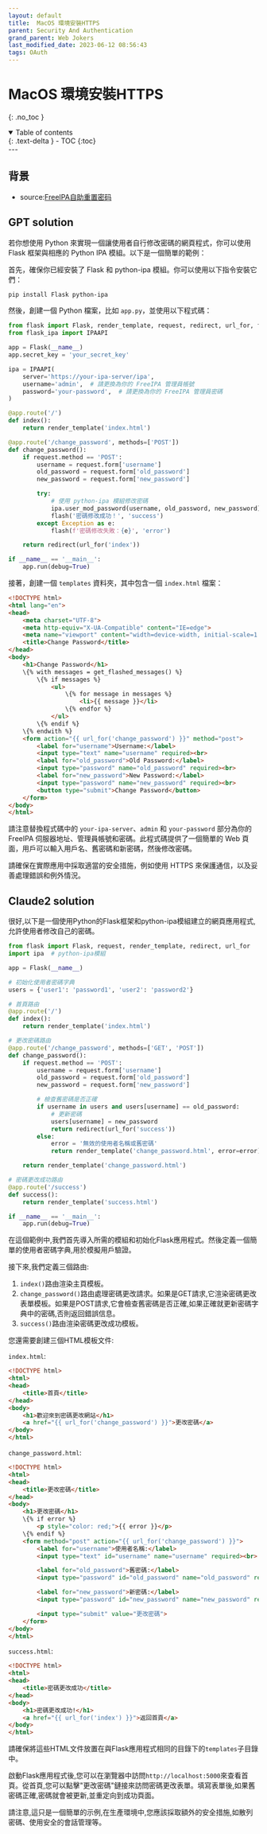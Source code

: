 ```yaml
---
layout: default
title:  MacOS 環境安裝HTTPS
parent: Security And Authentication
grand_parent: Web Jokers
last_modified_date: 2023-06-12 08:56:43
tags: OAuth
---
```


# MacOS 環境安裝HTTPS
{: .no_toc }

<details open markdown="block">
  <summary>
    Table of contents
  </summary>
  {: .text-delta }
- TOC
{:toc}
</details>
---

## 背景

- source:[FreeIPA自助重置密码](https://www.volcengine.com/theme/3968715-F-7-1)

## GPT solution

若你想使用 Python 來實現一個讓使用者自行修改密碼的網頁程式，你可以使用 Flask 框架與相應的 Python IPA 模組。以下是一個簡單的範例：

首先，確保你已經安裝了 Flask 和 python-ipa 模組。你可以使用以下指令安裝它們：

```bash
pip install Flask python-ipa
```

然後，創建一個 Python 檔案，比如 `app.py`，並使用以下程式碼：

```python
from flask import Flask, render_template, request, redirect, url_for, flash
from flask_ipa import IPAAPI

app = Flask(__name__)
app.secret_key = 'your_secret_key'

ipa = IPAAPI(
    server='https://your-ipa-server/ipa',
    username='admin',  # 請更換為你的 FreeIPA 管理員帳號
    password='your-password',  # 請更換為你的 FreeIPA 管理員密碼
)

@app.route('/')
def index():
    return render_template('index.html')

@app.route('/change_password', methods=['POST'])
def change_password():
    if request.method == 'POST':
        username = request.form['username']
        old_password = request.form['old_password']
        new_password = request.form['new_password']

        try:
            # 使用 python-ipa 模組修改密碼
            ipa.user_mod_password(username, old_password, new_password)
            flash('密碼修改成功！', 'success')
        except Exception as e:
            flash(f'密碼修改失敗：{e}', 'error')

    return redirect(url_for('index'))

if __name__ == '__main__':
    app.run(debug=True)
```

接著，創建一個 `templates` 資料夾，其中包含一個 `index.html` 檔案：

```html
<!DOCTYPE html>
<html lang="en">
<head>
    <meta charset="UTF-8">
    <meta http-equiv="X-UA-Compatible" content="IE=edge">
    <meta name="viewport" content="width=device-width, initial-scale=1.0">
    <title>Change Password</title>
</head>
<body>
    <h1>Change Password</h1>
    \{% with messages = get_flashed_messages() %}
        \{% if messages %}
            <ul>
                \{% for message in messages %}
                    <li>{{ message }}</li>
                \{% endfor %}
            </ul>
        \{% endif %}
    \{% endwith %}
    <form action="{{ url_for('change_password') }}" method="post">
        <label for="username">Username:</label>
        <input type="text" name="username" required><br>
        <label for="old_password">Old Password:</label>
        <input type="password" name="old_password" required><br>
        <label for="new_password">New Password:</label>
        <input type="password" name="new_password" required><br>
        <button type="submit">Change Password</button>
    </form>
</body>
</html>
```

請注意替換程式碼中的 `your-ipa-server`、`admin` 和 `your-password` 部分為你的 FreeIPA 伺服器地址、管理員帳號和密碼。此程式碼提供了一個簡單的 Web 頁面，用戶可以輸入用戶名、舊密碼和新密碼，然後修改密碼。

請確保在實際應用中採取適當的安全措施，例如使用 HTTPS 來保護通信，以及妥善處理錯誤和例外情況。

## Claude2 solution

很好,以下是一個使用Python的Flask框架和python-ipa模組建立的網頁應用程式,允許使用者修改自己的密碼。

```python
from flask import Flask, request, render_template, redirect, url_for
import ipa  # python-ipa模組

app = Flask(__name__)

# 初始化使用者密碼字典
users = {'user1': 'password1', 'user2': 'password2'}

# 首頁路由
@app.route('/')
def index():
    return render_template('index.html')

# 更改密碼路由
@app.route('/change_password', methods=['GET', 'POST'])
def change_password():
    if request.method == 'POST':
        username = request.form['username']
        old_password = request.form['old_password']
        new_password = request.form['new_password']

        # 檢查舊密碼是否正確
        if username in users and users[username] == old_password:
            # 更新密碼
            users[username] = new_password
            return redirect(url_for('success'))
        else:
            error = '無效的使用者名稱或舊密碼'
            return render_template('change_password.html', error=error)

    return render_template('change_password.html')

# 密碼更改成功路由
@app.route('/success')
def success():
    return render_template('success.html')

if __name__ == '__main__':
    app.run(debug=True)
```

在這個範例中,我們首先導入所需的模組和初始化Flask應用程式。然後定義一個簡單的使用者密碼字典,用於模擬用戶驗證。

接下來,我們定義三個路由:

1. `index()`路由渲染主頁模板。
2. `change_password()`路由處理密碼更改請求。如果是GET請求,它渲染密碼更改表單模板。如果是POST請求,它會檢查舊密碼是否正確,如果正確就更新密碼字典中的密碼,否則返回錯誤信息。
3. `success()`路由渲染密碼更改成功模板。

您還需要創建三個HTML模板文件:

`index.html`:

```html
<!DOCTYPE html>
<html>
<head>
    <title>首頁</title>
</head>
<body>
    <h1>歡迎來到密碼更改網站</h1>
    <a href="{{ url_for('change_password') }}">更改密碼</a>
</body>
</html>
```

`change_password.html`:

```html
<!DOCTYPE html>
<html>
<head>
    <title>更改密碼</title>
</head>
<body>
    <h1>更改密碼</h1>
    \{% if error %}
        <p style="color: red;">{{ error }}</p>
    \{% endif %}
    <form method="post" action="{{ url_for('change_password') }}">
        <label for="username">使用者名稱:</label>
        <input type="text" id="username" name="username" required><br>

        <label for="old_password">舊密碼:</label>
        <input type="password" id="old_password" name="old_password" required><br>

        <label for="new_password">新密碼:</label>
        <input type="password" id="new_password" name="new_password" required><br>

        <input type="submit" value="更改密碼">
    </form>
</body>
</html>
```

`success.html`:

```html
<!DOCTYPE html>
<html>
<head>
    <title>密碼更改成功</title>
</head>
<body>
    <h1>密碼更改成功!</h1>
    <a href="{{ url_for('index') }}">返回首頁</a>
</body>
</html>
```

請確保將這些HTML文件放置在與Flask應用程式相同的目錄下的`templates`子目錄中。

啟動Flask應用程式後,您可以在瀏覽器中訪問`http://localhost:5000`來查看首頁。從首頁,您可以點擊"更改密碼"鏈接來訪問密碼更改表單。填寫表單後,如果舊密碼正確,密碼就會被更新,並重定向到成功頁面。

請注意,這只是一個簡單的示例,在生產環境中,您應該採取額外的安全措施,如散列密碼、使用安全的會話管理等。

